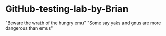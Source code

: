 # GitHub-testing-lab-by-Brian
"Beware the wrath of the hungry emu"
"Some say yaks and gnus are more dangerous than emus"
